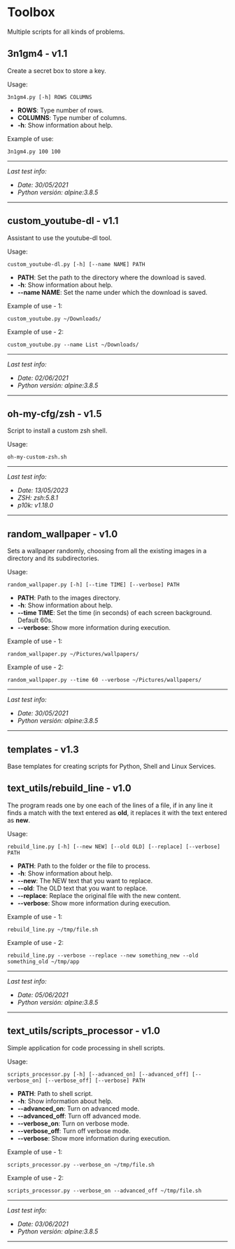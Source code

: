 # Toolbox

Multiple scripts for all kinds of problems.



## 3n1gm4 - v1.1

Create a secret box to store a key. 

Usage:
```
3n1gm4.py [-h] ROWS COLUMNS
```

- **ROWS**: Type number of rows.
- **COLUMNS**: Type number of columns.
- **-h**: Show information about help.

Example of use:
```
3n1gm4.py 100 100
```

---

_Last test info:_

- _Date: 30/05/2021_
- _Python versión: alpine:3.8.5_

---



## custom_youtube-dl - v1.1

Assistant to use the youtube-dl tool.

Usage:
```
custom_youtube-dl.py [-h] [--name NAME] PATH
```

- **PATH**: Set the path to the directory where the download is saved.
- **-h**: Show information about help.
- **--name NAME**: Set the name under which the download is saved.

Example of use - 1:
```
custom_youtube.py ~/Downloads/
```

Example of use - 2:
```
custom_youtube.py --name List ~/Downloads/
```

---

_Last test info:_

- _Date: 02/06/2021_
- _Python versión: alpine:3.8.5_

---



## oh-my-cfg/zsh - v1.5

Script to install a custom zsh shell.

Usage:
```
oh-my-custom-zsh.sh
```

---

_Last test info:_

- _Date: 13/05/2023_
- _ZSH: zsh:5.8.1_
- _p10k: v1.18.0_

---



## random_wallpaper - v1.0

Sets a wallpaper randomly, choosing from all the existing images in a directory and its subdirectories.

Usage:
```
random_wallpaper.py [-h] [--time TIME] [--verbose] PATH
```

- **PATH**: Path to the images directory.
- **-h**: Show information about help.
- **--time TIME**: Set the time (in seconds) of each screen background. Default 60s.
- **--verbose**: Show more information during execution.

Example of use - 1:
```
random_wallpaper.py ~/Pictures/wallpapers/
```

Example of use - 2:
```
random_wallpaper.py --time 60 --verbose ~/Pictures/wallpapers/
```

---

_Last test info:_

- _Date: 30/05/2021_
- _Python versión: alpine:3.8.5_

---



## templates - v1.3

Base templates for creating scripts for Python, Shell and Linux Services.



## text_utils/rebuild_line - v1.0

The program reads one by one each of the lines of a file, if in any line it finds a match with the text entered as **old**, it replaces it with the text entered as **new**.

Usage:
```
rebuild_line.py [-h] [--new NEW] [--old OLD] [--replace] [--verbose] PATH
```

- **PATH**: Path to the folder or the file to process.
- **-h**: Show information about help.
- **--new**: The NEW text that you want to replace.
- **--old**: The OLD text that you want to replace.
- **--replace**: Replace the original file with the new content.
- **--verbose**: Show more information during execution.      

Example of use - 1:
```
rebuild_line.py ~/tmp/file.sh
```

Example of use - 2:
```
rebuild_line.py --verbose --replace --new something_new --old something_old ~/tmp/app
```

---

_Last test info:_

- _Date: 05/06/2021_
- _Python versión: alpine:3.8.5_

---


## text_utils/scripts_processor - v1.0

Simple application for code processing in shell scripts.

Usage:
```
scripts_processor.py [-h] [--advanced_on] [--advanced_off] [--verbose_on] [--verbose_off] [--verbose] PATH
```

- **PATH**: Path to shell script.
- **-h**: Show information about help.
- **--advanced_on**: Turn on advanced mode.
- **--advanced_off**: Turn off advanced mode.
- **--verbose_on**: Turn on verbose mode.
- **--verbose_off**: Turn off verbose mode.
- **--verbose**: Show more information during execution.      

Example of use - 1:
```
scripts_processor.py --verbose_on ~/tmp/file.sh
```

Example of use - 2:
```
scripts_processor.py --verbose_on --advanced_off ~/tmp/file.sh
```

---

_Last test info:_

- _Date: 03/06/2021_
- _Python versión: alpine:3.8.5_

---


